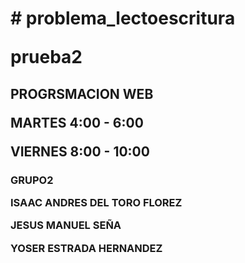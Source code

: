 <!DOCTYPE html>
<html lang="en">

<body>
<h1>
  <p># problema_lectoescritura</p>
  <p>prueba2</p></h1>


<h2>  
  <p>PROGRSMACION WEB</p>
  <p>MARTES 4:00 - 6:00</p>
  <p>VIERNES 8:00 - 10:00</p>
</h2>

<h3>
  <p>GRUPO2</p>

  <p>ISAAC ANDRES DEL TORO FLOREZ</p>
  <p>JESUS MANUEL SEÑA</p>
  <p>YOSER ESTRADA HERNANDEZ</p>
</h3>

</body>
</html>
